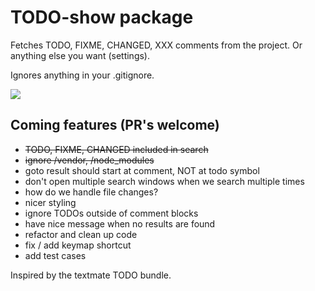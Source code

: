 # TODO-show package

Fetches TODO, FIXME, CHANGED, XXX comments from the project. Or anything else you want (settings).

Ignores anything in your .gitignore.


![](https://raw.github.com/jamischarles/atom-todo-show/master/screenshots/preview.png)

## Coming features (PR's welcome)
- ~~TODO, FIXME, CHANGED included in search~~
- ~~ignore /vendor, /node_modules~~
- goto result should start at comment, NOT at todo symbol
- don't open multiple search windows when we search multiple times
- how do we handle file changes?
- nicer styling
- ignore TODOs outside of comment blocks
- have nice message when no results are found
- refactor and clean up code
- fix / add keymap shortcut
- add test cases

Inspired by the textmate TODO bundle.

